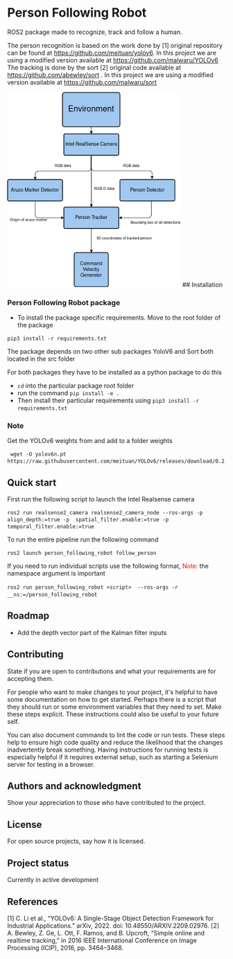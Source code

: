 # Person Following Robot 

ROS2 package made to recognize, track and follow a human. 

The person recognition is based on the work done by [1] original repository can be found at https://github.com/meituan/yolov6. In this project we are using a modified version available at https://github.com/malwaru/YOLOv6
The tracking is done by the sort [2] original code available at https://github.com/abewley/sort . In this project we are using a modified version available at https://github.com/malwaru/sort


<img src="https://raw.githubusercontent.com/malwaru/person_following_robot/devel/images/Tracking_pipeline.png" width="400">
## Installation

### Person Following Robot package 

- To install the package specific requirements. Move to the root folder of the package 

```
pip3 install -r requirements.txt
```

The package depends on two other sub packages YoloV6 and Sort both located in the src folder 

For both packages they have to be installed as a python package to do this 
- `cd` into the particular package root folder
- run the command ``` pip install -e . ```
- Then install their particular requirements using `pip3 install -r requirements.txt`


### Note  
Get the YOLOv6 weights from and add to a folder weights 
```
 wget -O yolov6n.pt https://raw.githubusercontent.com/meituan/YOLOv6/releases/download/0.2.0/yolov6n 
 ```

## Quick start

First run the following script to launch the Intel Realsense camera

```
ros2 run realsense2_camera realsense2_camera_node --ros-args -p align_depth:=true -p  spatial_filter.enable:=true -p temporal_filter.enable:=true
```

To run the entire pipeline run the following command

```shell
ros2 launch person_following_robot follow_person
```

If you need to run individual scripts use the following format, <span style="color:red">Note:</span> the namespace argument is important 

`ros2 run person_following_robot <script>  --ros-args -r __ns:=/person_following_robot` 

## Roadmap

- Add the depth vector part of the Kalman filter inputs 



## Contributing
State if you are open to contributions and what your requirements are for accepting them.

For people who want to make changes to your project, it's helpful to have some documentation on how to get started. Perhaps there is a script that they should run or some environment variables that they need to set. Make these steps explicit. These instructions could also be useful to your future self.

You can also document commands to lint the code or run tests. These steps help to ensure high code quality and reduce the likelihood that the changes inadvertently break something. Having instructions for running tests is especially helpful if it requires external setup, such as starting a Selenium server for testing in a browser.

## Authors and acknowledgment
Show your appreciation to those who have contributed to the project.

## License
For open source projects, say how it is licensed.

## Project status

Currently in active development 

## References

[1] C. Li et al., “YOLOv6: A Single-Stage Object Detection Framework for Industrial Applications.” arXiv, 2022. doi: 10.48550/ARXIV.2209.02976.
[2] A. Bewley, Z. Ge, L. Ott, F. Ramos, and B. Upcroft, “Simple online and realtime tracking,” in 2016 IEEE International Conference on Image Processing (ICIP), 2016, pp. 3464–3468.


